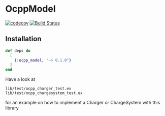 # OcppModel
[![codecov](https://codecov.io/gh/gertjana/ocpp_model/branch/main/graph/badge.svg?token=nrXnKllzIA)](https://codecov.io/gh/gertjana/ocpp_model)
[![Build Status](https://travis-ci.com/gertjana/ocpp_model.svg?branch=main)](https://travis-ci.com/gertjana/ocpp_model)
## Installation

```elixir
def deps do
  [
    {:ocpp_model, "~> 0.1.0"}
  ]
end
```

Have a look at 
```
lib/test/ocpp_charger_test.ex
lib/test/ocpp_chargesystem_test.ex
```
for an example on how to implement a Charger or ChargeSystem with this library


